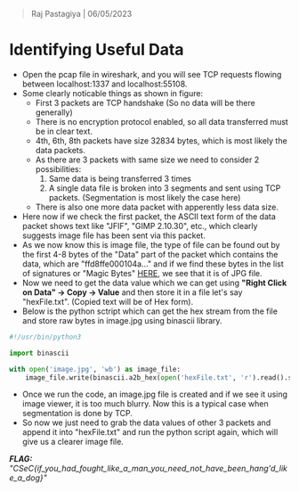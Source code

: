 > Raj Pastagiya | 06/05/2023

# Identifying Useful Data
- Open the pcap file in wireshark, and you will see TCP requests flowing between localhost:1337 and localhost:55108.
- Some clearly noticable things as shown in figure:
	- First 3 packets are TCP handshake (So no data will be there generally)
	- There is no encryption protocol enabled, so all data transferred must be in clear text.
	- 4th, 6th, 8th packets have size 32834 bytes, which is most likely the data packets.
	- As there are 3 packets with same size we need to consider 2 possibilities:
		1. Same data is being transferred 3 times
		2. A single data file is broken into 3 segments and sent using TCP packets. (Segmentation is most likely the case here)
	- There is also one more data packet with apperently less data size.
- Here now if we check the first packet, the ASCII text form of the data packet shows text like "JFIF", "GIMP 2.10.30", etc., which clearly suggests image file has been sent via this packet. 
- As we now know this is image file, the type of file can be found out by the first 4-8 bytes of the "Data" part of the packet which contains the data, which are "ffd8ffe000104a..." and if we find these bytes in the list of signatures or "Magic Bytes" [HERE](https://en.wikipedia.org/wiki/List_of_file_signatures#:~:text=This%20is%20a%20list%20of,magic%20numbers%20or%20Magic%20Bytes.), we see that it is of JPG file.
- Now we need to get the data value which we can get using **"Right Click on Data" -> Copy -> Value** and then store it in a file let's say "hexFile.txt". (Copied text will be of Hex form).
- Below is the python sctript which can get the hex stream from the file and store raw bytes in image.jpg using binascii library.
```python
#!/usr/bin/python3

import binascii

with open('image.jpg', 'wb') as image_file:
    image_file.write(binascii.a2b_hex(open('hexFile.txt', 'r').read().strip().replace(' ', '').replace('\n', '')))
```
- Once we run the code, an image.jpg file is created and if we see it using image viewer, it is too much blurry. Now this is a typical case when segmentation is done by TCP.
- So now we just need to grab the data values of other 3 packets and append it into "hexFile.txt" and run the python script again, which will give us a clearer image file.

***FLAG:** "CSeC{if_you_had_fought_like_a_man_you_need_not_have_been_hang'd_like_a_dog}"*